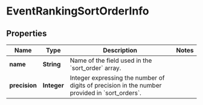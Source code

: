 
# EventRankingSortOrderInfo

## Properties
Name | Type | Description | Notes
------------ | ------------- | ------------- | -------------
**name** | **String** | Name of the field used in the &#x60;sort_order&#x60; array. | 
**precision** | **Integer** | Integer expressing the number of digits of precision in the number provided in &#x60;sort_orders&#x60;. | 



